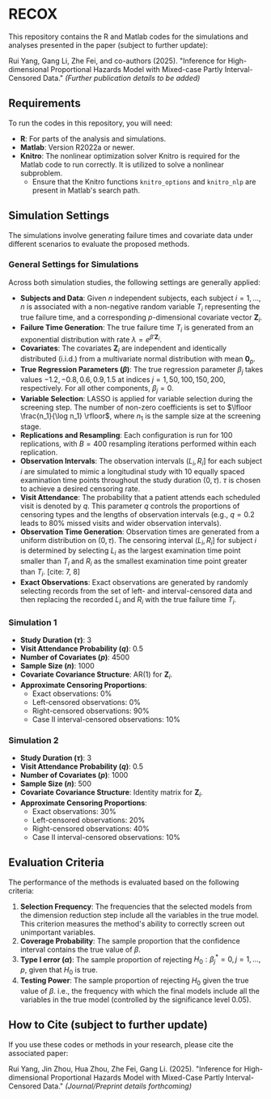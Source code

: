 # RECOX

This repository contains the R and Matlab codes for the simulations and analyses presented in the paper (subject to further update):

Rui Yang, Gang Li, Zhe Fei, and co-authors (2025). "Inference for High-dimensional Proportional Hazards Model with Mixed-case Partly Interval-Censored Data." *(Further publication details to be added)*

## Requirements

To run the codes in this repository, you will need:

* **R**: For parts of the analysis and simulations.
* **Matlab**: Version R2022a or newer.
* **Knitro**: The nonlinear optimization solver Knitro is required for the Matlab code to run correctly. It is utilized to solve a nonlinear subproblem.
    * Ensure that the Knitro functions `knitro_options` and `knitro_nlp` are present in Matlab's search path.

## Simulation Settings

The simulations involve generating failure times and covariate data under different scenarios to evaluate the proposed methods.

### General Settings for Simulations

Across both simulation studies, the following settings are generally applied:

* **Subjects and Data**: Given $n$ independent subjects, each subject $i = 1, \ldots, n$ is associated with a non-negative random variable $T_i$ representing the true failure time, and a corresponding $p$-dimensional covariate vector $\mathbf{Z}_i$. 
* **Failure Time Generation**: The true failure time $T_i$ is generated from an exponential distribution with rate $\lambda = e^{\beta'\mathbf{Z}_i}$. 
* **Covariates**: The covariates $\mathbf{Z}_i$ are independent and identically distributed (i.i.d.) from a multivariate normal distribution with mean $\mathbf{0}_p$. 
* **True Regression Parameters ($\beta$)**: The true regression parameter $\beta_j$ takes values $-1.2, -0.8, 0.6, 0.9, 1.5$ at indices $j=1, 50, 100, 150, 200$, respectively. For all other components, $\beta_j=0$. 
* **Variable Selection**: LASSO is applied for variable selection during the screening step. The number of non-zero coefficients is set to $\lfloor \frac{n_1}{\log n_1} \rfloor$, where $n_1$ is the sample size at the screening stage. 
* **Replications and Resampling**: Each configuration is run for 100 replications, with $B = 400$ resampling iterations performed within each replication. 
* **Observation Intervals**: The observation intervals $(L_i, R_i]$ for each subject $i$ are simulated to mimic a longitudinal study with 10 equally spaced examination time points throughout the study duration $(0, \tau)$. $\tau$ is chosen to achieve a desired censoring rate. 
* **Visit Attendance**: The probability that a patient attends each scheduled visit is denoted by $q$. This parameter $q$ controls the proportions of censoring types and the lengths of observation intervals (e.g., $q =0.2$ leads to 80% missed visits and wider observation intervals).
* **Observation Time Generation**: Observation times are generated from a uniform distribution on $(0, \tau)$.  The censoring interval $(L_i, R_i]$ for subject $i$ is determined by selecting $L_i$ as the largest examination time point smaller than $T_i$ and $R_i$ as the smallest examination time point greater than $T_i$. [cite: 7, 8]
* **Exact Observations**: Exact observations are generated by randomly selecting records from the set of left- and interval-censored data and then replacing the recorded $L_i$ and $R_i$ with the true failure time $T_i$.

### Simulation 1

* **Study Duration ($\tau$)**: 3 
* **Visit Attendance Probability ($q$)**: 0.5 
* **Number of Covariates ($p$)**: 4500 
* **Sample Size ($n$)**: 1000 
* **Covariate Covariance Structure**: AR(1) for $\mathbf{Z}_i$. 
* **Approximate Censoring Proportions**:
    * Exact observations: 0% 
    * Left-censored observations: 0% 
    * Right-censored observations: 90% 
    * Case II interval-censored observations: 10% 

### Simulation 2

* **Study Duration ($\tau$)**: 3 
* **Visit Attendance Probability ($q$)**: 0.5 
* **Number of Covariates ($p$)**: 1000 
* **Sample Size ($n$)**: 500 
* **Covariate Covariance Structure**: Identity matrix for $\mathbf{Z}_i$. 
* **Approximate Censoring Proportions**:
    * Exact observations: 30% 
    * Left-censored observations: 20% 
    * Right-censored observations: 40% 
    * Case II interval-censored observations: 10% 

## Evaluation Criteria

The performance of the methods is evaluated based on the following criteria:

1.  **Selection Frequency**: The frequencies that the selected models from the dimension reduction step include all the variables in the true model. This criterion measures the method's ability to correctly screen out unimportant variables.
2.  **Coverage Probability**: The sample proportion that the confidence interval contains the true value of $\beta$.
3.  **Type I error ($\alpha$)**: The sample proportion of rejecting $H_0: \beta^*_j = 0, j=1, \ldots, p,$ given that $H_0$ is true.
4.  **Testing Power**: The sample proportion of rejecting $H_0$ given the true value of $\beta$. i.e., the frequency with which the final models include all the variables in the true model (controlled by the significance level 0.05).

## How to Cite (subject to further update)

If you use these codes or methods in your research, please cite the associated paper:

Rui Yang, Jin Zhou, Hua Zhou, Zhe Fei, Gang Li. (2025). "Inference for High-dimensional Proportional Hazards Model with Mixed-Case Partly Interval-Censored Data." *(Journal/Preprint details forthcoming)*
